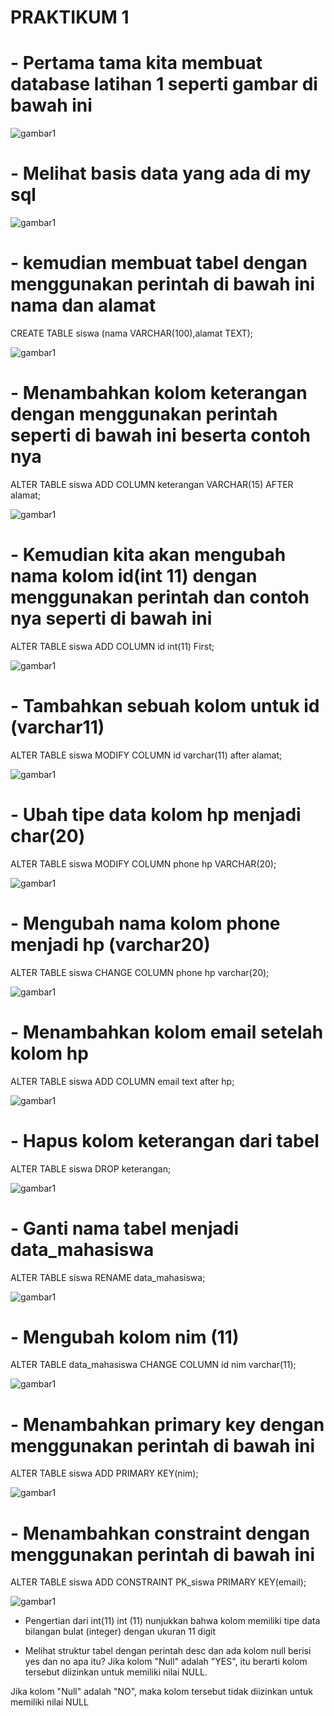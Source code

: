 # PRAKTIKUM 1

# - Pertama tama kita membuat database latihan 1 seperti gambar di bawah ini

![gambar1](gambar/gambar1.png)

# - Melihat basis data yang ada di my sql

![gambar1](gambar/gambar2.png)

# - kemudian membuat tabel dengan menggunakan perintah di bawah ini nama dan alamat 

CREATE TABLE siswa (nama VARCHAR(100),alamat TEXT);

![gambar1](gambar/gambar3.png)

# - Menambahkan kolom keterangan dengan menggunakan perintah seperti di bawah ini beserta contoh nya 

ALTER TABLE siswa ADD COLUMN keterangan VARCHAR(15) AFTER alamat;

![gambar1](gambar/gambar4.png)

# - Kemudian kita akan mengubah nama kolom id(int 11) dengan menggunakan perintah dan contoh nya seperti di bawah ini

ALTER TABLE siswa ADD COLUMN id int(11) First;

![gambar1](gambar/gambar5.png)

# - Tambahkan sebuah kolom untuk id (varchar11)

ALTER TABLE siswa MODIFY COLUMN id varchar(11) after alamat;

![gambar1](gambar/gambar6.png)

# - Ubah tipe data kolom hp menjadi char(20)

ALTER TABLE siswa MODIFY COLUMN phone hp VARCHAR(20);

![gambar1](gambar/gambar7.png)

# - Mengubah nama kolom phone menjadi hp (varchar20)

ALTER TABLE siswa CHANGE COLUMN phone hp varchar(20);

![gambar1](gambar/gambar8.png)

# - Menambahkan kolom email setelah kolom hp

ALTER TABLE siswa ADD COLUMN email text after hp;

![gambar1](gambar/gambar9.png)

# - Hapus kolom keterangan dari tabel

ALTER TABLE siswa DROP keterangan;

![gambar1](gambar/gambar10.png)

# - Ganti nama tabel menjadi data_mahasiswa

ALTER TABLE siswa RENAME data_mahasiswa;

![gambar1](gambar/gambar11.png)

# - Mengubah kolom nim (11)

ALTER TABLE data_mahasiswa CHANGE COLUMN id nim varchar(11);

![gambar1](gambar/gambar12.png)

# - Menambahkan primary key dengan menggunakan perintah di bawah ini

ALTER TABLE siswa ADD PRIMARY KEY(nim);

![gambar1](gambar/gambar13.png)

# - Menambahkan constraint dengan menggunakan perintah di bawah ini

ALTER TABLE siswa ADD CONSTRAINT PK_siswa PRIMARY KEY(email);

![gambar1](gambar/gambar14.png)

- Pengertian dari int(11)
int (11) nunjukkan bahwa kolom memiliki tipe data bilangan bulat (integer) dengan ukuran 11 digit 

- Melihat struktur tabel dengan perintah desc dan ada kolom null berisi yes dan no apa itu?
Jika kolom "Null" adalah "YES", itu berarti kolom tersebut diizinkan untuk memiliki nilai NULL.

Jika kolom "Null" adalah "NO", maka kolom tersebut tidak diizinkan untuk memiliki nilai NULL



